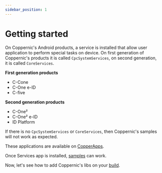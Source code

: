 ```yaml
---
sidebar_position: 1
---
```


Getting started
===============

On Coppernic's Android products, a service is installed that allow user application to perform special tasks on device. On first generation
of Coppernic's products it is called `CpcSystemServices`, on second generation, it is called `CoreServices`.

**First generation products**

- C-Cone
- C-One e-ID
- C-five

**Second generation products**

- C-One²
- C-One² e-ID
- ID Platform

If there is no `CpcSystemServices` or `CoreServices`, then Coppernic's samples will not work as expected.

These applications are available on [CopperApps](copperapps).

Once Services app is installed, [samples](https://github.com/Coppernic) can work.

Now, let's see how to add Coppernic's libs on your [build](build).
